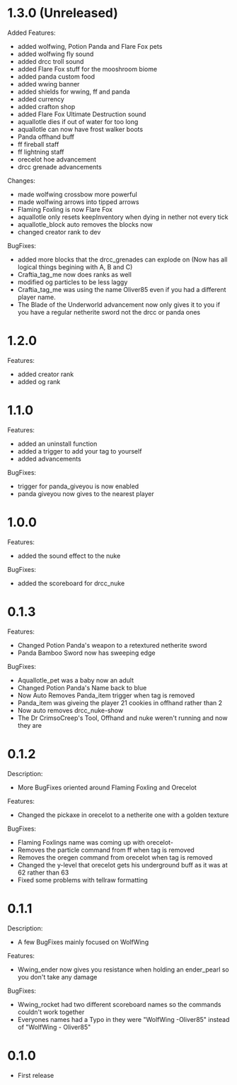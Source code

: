 # 1.3.0 (Unreleased)

Added Features:
- added wolfwing, Potion Panda and Flare Fox pets
- added wolfwing fly sound
- added drcc troll sound
- added Flare Fox stuff for the mooshroom biome
- added panda custom food
- added wwing banner
- added shields for wwing, ff and panda
- added currency
- added crafton shop
- added Flare Fox Ultimate Destruction sound
- aquallotle dies if out of water for too long
- aquallotle can now have frost walker boots
- Panda offhand buff
- ff fireball staff
- ff lightning staff
- orecelot hoe advancement
- drcc grenade advancements

Changes:
- made wolfwing crossbow more powerful
- made wolfwing arrows into tipped arrows
- Flaming Foxling is now Flare Fox
- aquallotle only resets keepInventory when dying in nether not every tick
- aquallotle_block auto removes the blocks now
- changed creator rank to dev

BugFixes:
- added more blocks that the drcc_grenades can explode on (Now has all logical things begining with A, B and C)
- Craftia_tag_me now does ranks as well
- modified og particles to be less laggy
- Craftia_tag_me was using the name Oliver85 even if you had a different player name.
- The Blade of the Underworld advancement now only gives it to you if you have a regular netherite sword not the drcc or panda ones

# 1.2.0

Features:
- added creator rank
- added og rank


# 1.1.0

Features:
- added an uninstall function
- added a trigger to add your tag to yourself
- added advancements

BugFixes:
- trigger for panda_giveyou is now enabled
- panda giveyou now gives to the nearest player

# 1.0.0

Features:
- added the sound effect to the nuke

BugFixes:
- added the scoreboard for drcc_nuke

# 0.1.3

Features:
- Changed Potion Panda's weapon to a retextured netherite sword
- Panda Bamboo Sword now has sweeping edge

BugFixes:
- Aquallotle_pet was a baby now an adult
- Changed Potion Panda's Name back to blue
- Now Auto Removes Panda_item trigger when tag is removed
- Panda_item was giveing the player 21 cookies in offhand rather than 2
- Now auto removes drcc_nuke-show
- The Dr CrimsoCreep's Tool, Offhand and nuke weren't running and now they are

# 0.1.2

Description:
- More BugFixes oriented around Flaming Foxling and Orecelot

Features:
- Changed the pickaxe in orecelot to a netherite one with a golden texture

BugFixes:
- Flaming Foxlings name was coming up with orecelot-
- Removes the particle command from ff when tag is removed
- Removes the oregen command from orecelot when tag is removed
- Changed the y-level that orecelot gets his underground buff as it was at 62 rather than 63
- Fixed some problems with tellraw formatting

# 0.1.1

Description:
- A few BugFixes mainly focused on WolfWing

Features:
- Wwing_ender now gives you resistance when holding an ender_pearl so you don't take any damage

BugFixes:
- Wwing_rocket had two different scoreboard names so the commands couldn't work together
- Everyones names had a Typo in they were "WolfWing -Oliver85" instead of "WolfWing - Oliver85"

# 0.1.0

- First release
